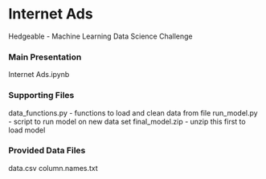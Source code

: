 # Internet Ads
Hedgeable - Machine Learning Data Science Challenge

### Main Presentation
Internet Ads.ipynb

### Supporting Files
data_functions.py - functions to load and clean data from file 
run_model.py - script to run model on new data set 
final_model.zip - unzip this first to load model 

### Provided Data Files
data.csv
column.names.txt
